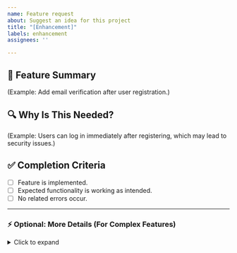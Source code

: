 ```yaml
---
name: Feature request
about: Suggest an idea for this project
title: "[Enhancement]"
labels: enhancement
assignees: ''

---
```


## 🚀 Feature Summary
<!-- Briefly describe the new feature in 1-2 sentences. -->
(Example: Add email verification after user registration.)

## 🔍 Why Is This Needed?
<!-- Explain why this feature is necessary and what problem it solves. -->
(Example: Users can log in immediately after registering, which may lead to security issues.)

## ✅ Completion Criteria
<!-- Define what conditions indicate this feature is successfully implemented. -->
- [ ] Feature is implemented.
- [ ] Expected functionality is working as intended.
- [ ] No related errors occur.

---

### ⚡ Optional: More Details (For Complex Features)
<details>
<summary>Click to expand</summary>

### 🛠 Suggested Implementation
<!-- Provide details on how this feature might be implemented. -->
- *(Example: Send a verification email upon registration.)*

### 📸 References / Mockups (Optional)
<!-- Attach UI mockups, links, or reference documents. -->
- *(Example: Gmail’s email verification process.)*

### 📝 Additional Context
<!-- Any other useful information. -->
- *(Example: Related issues, technical considerations.)*

</details>
